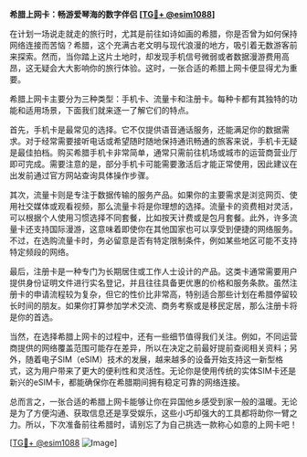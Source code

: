 **希腊上网卡：畅游爱琴海的数字伴侣 [[TG💪+ @esim1088](https://t.me/s/esim1088)]**

在计划一场说走就走的旅行时，尤其是前往如诗如画的希腊，你是否曾为如何保持网络连接而苦恼？希腊，这个充满古老文明与现代浪漫的地方，吸引着无数游客前来探索。然而，当你踏上这片土地时，却发现手机信号微弱或者数据漫游费用高昂，这无疑会大大影响你的旅行体验。这时，一张合适的希腊上网卡便显得尤为重要。

希腊上网卡主要分为三种类型：手机卡、流量卡和注册卡。每种卡都有其独特的功能和适用场景，下面我们就来逐一了解它们的特点。

首先，手机卡是最常见的选择。它不仅提供语音通话服务，还能满足你的数据需求。对于经常需要接听电话或希望随时随地保持通讯畅通的旅客来说，手机卡无疑是最佳拍档。购买希腊手机卡非常简单，通常只需前往机场或城市的运营商营业厅即可完成。需要注意的是，部分手机卡可能需要激活后才能正常使用，因此建议在出发前通过官方网站查询具体操作步骤。

其次，流量卡则是专注于数据传输的服务产品。如果你的主要需求是浏览网页、使用社交媒体或观看视频，那么流量卡将是你理想的选择。流量卡的资费相对灵活，可以根据个人使用习惯选择不同套餐，比如按天计费或是包月套餐。此外，许多流量卡还支持国际漫游，这意味着即使你在其他国家也可以享受到便捷的网络服务。不过，在选购流量卡时，务必留意是否有特定限制条件，例如某些地区可能不支持特定频段的网络。

最后，注册卡是一种专门为长期居住或工作人士设计的产品。这类卡通常需要用户提供身份证明文件进行实名登记，并且往往具备更优惠的价格和服务条款。虽然注册卡的申请流程较为复杂，但它的性价比非常高，特别适合那些计划在希腊停留较长时间的朋友。如果你打算参加学术交流、商务考察或是移民定居，那么注册卡将是你的首选。

当然，在选择希腊上网卡的过程中，还有一些细节值得我们关注。例如，不同运营商提供的网络覆盖范围可能存在差异，所以在决定之前最好提前查阅相关资料；另外，随着电子SIM（eSIM）技术的发展，越来越多的设备开始支持这一新型格式，这为用户带来了更大的便利性和灵活性。无论你是使用传统的实体SIM卡还是新兴的eSIM卡，都能确保你在希腊期间拥有稳定可靠的网络连接。

总而言之，一张合适的希腊上网卡能够让你在异国他乡感受到家一般的温暖。无论是为了方便沟通、获取信息还是享受娱乐，这些小巧却强大的工具都将助你一臂之力。所以，下次准备前往希腊时，请别忘了为自己挑选一款称心如意的上网卡吧！

[[TG💪+ @esim1088](https://t.me/s/esim1088) ![Image](https://i.postimg.cc/4NQfJmqS/Snipaste-2025-05-13-00-14-12.png)]